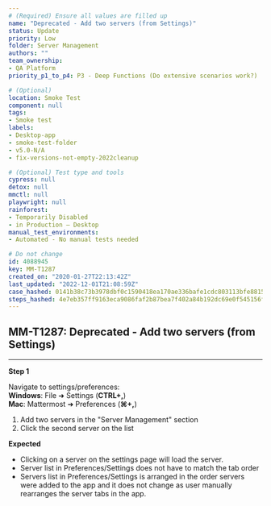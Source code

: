 ```yaml
---
# (Required) Ensure all values are filled up
name: "Deprecated - Add two servers (from Settings)"
status: Update
priority: Low
folder: Server Management
authors: ""
team_ownership: 
- QA Platform
priority_p1_to_p4: P3 - Deep Functions (Do extensive scenarios work?)

# (Optional)
location: Smoke Test
component: null
tags: 
- Smoke test
labels: 
- Desktop-app
- smoke-test-folder
- v5.0-N/A
- fix-versions-not-empty-2022cleanup

# (Optional) Test type and tools
cypress: null
detox: null
mmctl: null
playwright: null
rainforest: 
- Temporarily Disabled
- in Production — Desktop
manual_test_environments: 
- Automated - No manual tests needed

# Do not change
id: 4088945
key: MM-T1287
created_on: "2020-01-27T22:13:42Z"
last_updated: "2022-12-01T21:08:59Z"
case_hashed: 0141b38c73b3978dbf0c1590418ea170ae336bafe1cdc803113bfe8815963bb53102beb78e7d084f9e889fe8ab439331
steps_hashed: 4e7eb357ff9163eca9086faf2b87bea7f402a84b192dc69e0f545156fc9a385f6d936db5c071bac5e71a758a95b79790
---
```


<!-- (Auto-generated) Based on frontmatter's "key" and "name" -->

## MM-T1287: Deprecated - Add two servers (from Settings)

---

**Step 1**

Navigate to settings/preferences:\
**Windows**: File ➜ Settings (**CTRL+,**)\
**Mac**: Mattermost ➜ Preferences (**⌘+,**)

1. Add two servers in the "Server Management" section
2. Click the second server on the list

**Expected**

- Clicking on a server on the settings page will load the server.
- Server list in Preferences/Settings does not have to match the tab order
- Servers list in Preferences/Settings is arranged in the order servers were added to the app and it does not change as user manually rearranges the server tabs in the app.
